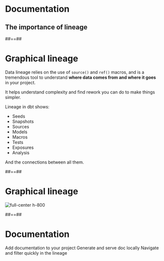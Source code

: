 <!-- .slide: class="transition"-->

# Documentation

## The importance of lineage

##==##

# Graphical lineage

Data lineage relies on the use of `source()` and `ref()` macros, and is a tremendous tool to understand **where data comes from and where it goes** in your project.

It helps understand complexity and find rework you can do to make things simpler.

Lineage in dbt shows:

- Seeds
- Snapshots
- Sources
- Models
- Macros
- Tests
- Exposures
- Analysis

And the connections between all them.

##==##

# Graphical lineage

![full-center h-800](./assets/images/docs/markdown/100-documentation/graphical-lineage.png)

##==##

<!-- .slide:-->

# Documentation

Add documentation to your project
Generate and serve doc locally
Navigate and filter quickly in the lineage
